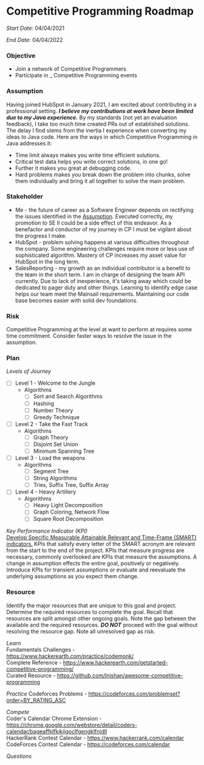 # Competitive Programming Roadmap

*Start Date:* 04/04/2021  

*End Date:* 04/04/2022

### **Objective** 
- Join a network of Competitive Programmers
- Participate in _ Competitive Programming events

### **Assumption** 
Having joined HubSpot in January 2021, I am excited about contributing in a professional setting. ***I believe my contributions at work have been limited due to my Java experience.*** By my standards (not yet an evaluation feedback), I take too much time created PRs out of established solutions. The delay I find stems from the inertia I experience when converting my ideas to Java code. Here are the ways in which Competitive Programming in Java addresses it:
- Time limit always makes you write time efficient solutions.
- Critical test data helps you write correct solutions, in one go!
- Further it makes you great at debugging code.
- Hard problems makes you break down the problem into chunks, solve them individually and bring it all together to solve the main problem.

### **Stakeholder**  
- Me - the future of career as a Software Engineer depends on rectifying the issues identified in the [Assumption](#assumption). Executed correctly, my promotion to SE II could be a side effect of this endeavor. As a benefactor and conductor of my journey in CP I must be vigilant about the progress I make.
- HubSpot - problem solving happens at various difficulties throughout the company. Some engineering challenges require more or less use of sophisticated algorithm. Mastery of CP increases my asset value for HubSpot in the long term.
- SalesReporting - my growth as an individual contributor is a benefit to the team in the short term. I am in charge of designing the team API currently. Due to lack of inexperience, it's taking away which could be dedicated to pager duty and other things. Learning to identify edge case helps our team meet the Mainsail requirements. Maintaining our code base becomes easier with solid dev foundations.


### **Risk**  
Competitive Programming at the level at want to perform at requires some time commitment. Consider faster ways to resolve the issue in the assumption.

### **Plan**  

*Levels of Journey*
- [ ] Level 1 -  Welcome to the Jungle 
  - Algorithms
    -  [ ] Sort and Search Algorithms
    -  [ ]  Hashing
    -  [ ]  Number Theory
    -  [ ]  Greedy Technique
-  [ ] Level 2 - Take the Fast Track
   - Algorithms
     - [ ] Graph Theory
     - [ ] Disjoint Set Union
     - [ ] Minimum Spanning Tree
 - [ ] Level 3 - Load the weapons
   - Algorithms
     - [ ] Segment Tree
     - [ ] String Algorithms
     - [ ] Tries, Suffix Tree, Suffix Array
 - [ ] Level 4 - Heavy Artillery
   - Algorithms
     - [ ] Heavy Light Decomposition
     - [ ] Graph Coloring, Network Flow
     - [ ] Square Root Decomposition

*Key Performance Indicator (KPI)*  
[Develop Specific Measurable Attainable Relevant and Time-Frame (SMART) indicators.](https://www.klipfolio.com/resources/articles/what-is-a-key-performance-indicator) KPIs that satisfy every letter of the SMART acronym are relevant from the start to the end of the project. KPIs that measure progress are necessary, commonly overlooked are KPIs that measure the assumptions. A change in assumption effects the entire goal, positively or negatively. Introduce KPIs for transient assumptions or evaluate and reevaluate the underlying assumptions as you expect them change.

### **Resource**
Identify the major resources that are unique to this goal and project. Determine the required resources to complete the goal. Recall that resources are split amongst other ongoing goals. Note the gap between the available and the required resources. ***DO NOT*** proceed with the goal without resolving the resource gap. Note all unresolved gap as risk.

*Learn*  
Fundamentals Challenges - https://www.hackerearth.com/practice/codemonk/  
Complete Reference - https://www.hackerearth.com/getstarted-competitive-programming/  
Curated Resource - https://github.com/lnishan/awesome-competitive-programming  

*Practice*
Codeforces Problems - https://codeforces.com/problemset?order=BY_RATING_ASC

*Compete*  
Coder's Calendar Chrome Extension - https://chrome.google.com/webstore/detail/coders-calendar/bageaffklfkikjigoclfgengklfnidll  
HackerRank Contest Calendar - https://www.hackerrank.com/calendar
CodeForces Contest Calendar - https://codeforces.com/calendar

*Questions*
